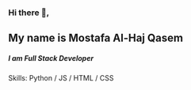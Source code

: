 ### Hi there 👋, 
## My name is Mostafa Al-Haj Qasem
##### I am Full Stack Developer 

Skills: Python / JS / HTML / CSS
